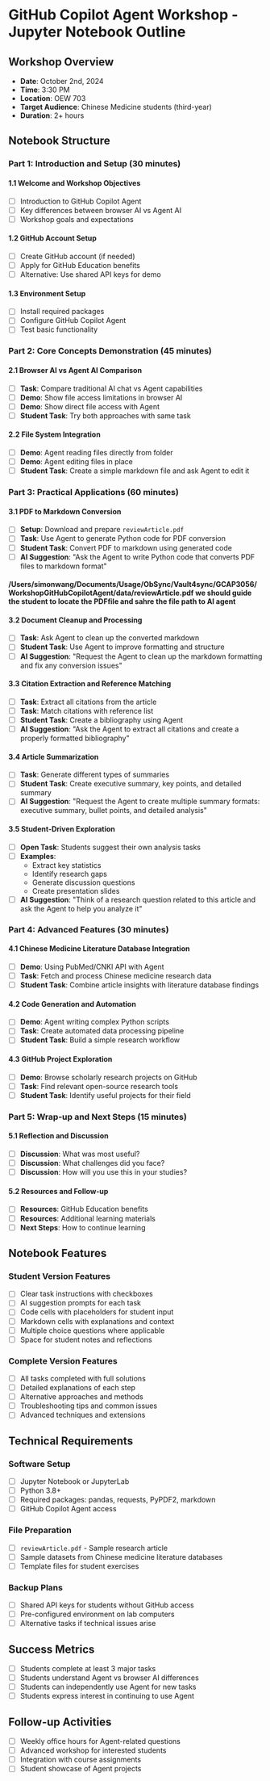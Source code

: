 # GitHub Copilot Agent Workshop - Jupyter Notebook Outline

## Workshop Overview

- **Date**: October 2nd, 2024
- **Time**: 3:30 PM
- **Location**: OEW 703
- **Target Audience**: Chinese Medicine students (third-year)
- **Duration**: 2+ hours

## Notebook Structure

### Part 1: Introduction and Setup (30 minutes)

#### 1.1 Welcome and Workshop Objectives

- [ ] Introduction to GitHub Copilot Agent
- [ ] Key differences between browser AI vs Agent AI
- [ ] Workshop goals and expectations

#### 1.2 GitHub Account Setup

- [ ] Create GitHub account (if needed)
- [ ] Apply for GitHub Education benefits
- [ ] Alternative: Use shared API keys for demo

#### 1.3 Environment Setup

- [ ] Install required packages
- [ ] Configure GitHub Copilot Agent
- [ ] Test basic functionality

### Part 2: Core Concepts Demonstration (45 minutes)

#### 2.1 Browser AI vs Agent AI Comparison

- [ ] **Task**: Compare traditional AI chat vs Agent capabilities
- [ ] **Demo**: Show file access limitations in browser AI
- [ ] **Demo**: Show direct file access with Agent
- [ ] **Student Task**: Try both approaches with same task

#### 2.2 File System Integration

- [ ] **Demo**: Agent reading files directly from folder
- [ ] **Demo**: Agent editing files in place
- [ ] **Student Task**: Create a simple markdown file and ask Agent to edit it

### Part 3: Practical Applications (60 minutes)

#### 3.1 PDF to Markdown Conversion

- [ ] **Setup**: Download and prepare `reviewArticle.pdf`
- [ ] **Task**: Use Agent to generate Python code for PDF conversion
- [ ] **Student Task**: Convert PDF to markdown using generated code
- [ ] **AI Suggestion**: "Ask the Agent to write Python code that converts PDF files to markdown format"

#### /Users/simonwang/Documents/Usage/ObSync/Vault4sync/GCAP3056/WorkshopGitHubCopilotAgent/data/reviewArticle.pdf we should guide the student to locate the PDFfile  and sahre the file path to AI agent 


#### 3.2 Document Cleanup and Processing

- [ ] **Task**: Ask Agent to clean up the converted markdown
- [ ] **Student Task**: Use Agent to improve formatting and structure
- [ ] **AI Suggestion**: "Request the Agent to clean up the markdown formatting and fix any conversion issues"

#### 3.3 Citation Extraction and Reference Matching

- [ ] **Task**: Extract all citations from the article
- [ ] **Task**: Match citations with reference list
- [ ] **Student Task**: Create a bibliography using Agent
- [ ] **AI Suggestion**: "Ask the Agent to extract all citations and create a properly formatted bibliography"

#### 3.4 Article Summarization

- [ ] **Task**: Generate different types of summaries
- [ ] **Student Task**: Create executive summary, key points, and detailed summary
- [ ] **AI Suggestion**: "Request the Agent to create multiple summary formats: executive summary, bullet points, and detailed analysis"

#### 3.5 Student-Driven Exploration

- [ ] **Open Task**: Students suggest their own analysis tasks
- [ ] **Examples**:
  - Extract key statistics
  - Identify research gaps
  - Generate discussion questions
  - Create presentation slides
- [ ] **AI Suggestion**: "Think of a research question related to this article and ask the Agent to help you analyze it"

### Part 4: Advanced Features (30 minutes)

#### 4.1 Chinese Medicine Literature Database Integration

- [ ] **Demo**: Using PubMed/CNKI API with Agent
- [ ] **Task**: Fetch and process Chinese medicine research data
- [ ] **Student Task**: Combine article insights with literature database findings

#### 4.2 Code Generation and Automation

- [ ] **Demo**: Agent writing complex Python scripts
- [ ] **Task**: Create automated data processing pipeline
- [ ] **Student Task**: Build a simple research workflow

#### 4.3 GitHub Project Exploration

- [ ] **Demo**: Browse scholarly research projects on GitHub
- [ ] **Task**: Find relevant open-source research tools
- [ ] **Student Task**: Identify useful projects for their field

### Part 5: Wrap-up and Next Steps (15 minutes)

#### 5.1 Reflection and Discussion

- [ ] **Discussion**: What was most useful?
- [ ] **Discussion**: What challenges did you face?
- [ ] **Discussion**: How will you use this in your studies?

#### 5.2 Resources and Follow-up

- [ ] **Resources**: GitHub Education benefits
- [ ] **Resources**: Additional learning materials
- [ ] **Next Steps**: How to continue learning

## Notebook Features

### Student Version Features

- [ ] Clear task instructions with checkboxes
- [ ] AI suggestion prompts for each task
- [ ] Code cells with placeholders for student input
- [ ] Markdown cells with explanations and context
- [ ] Multiple choice questions where applicable
- [ ] Space for student notes and reflections

### Complete Version Features

- [ ] All tasks completed with full solutions
- [ ] Detailed explanations of each step
- [ ] Alternative approaches and methods
- [ ] Troubleshooting tips and common issues
- [ ] Advanced techniques and extensions

## Technical Requirements

### Software Setup

- [ ] Jupyter Notebook or JupyterLab
- [ ] Python 3.8+
- [ ] Required packages: pandas, requests, PyPDF2, markdown
- [ ] GitHub Copilot Agent access

### File Preparation

- [ ] `reviewArticle.pdf` - Sample research article
- [ ] Sample datasets from Chinese medicine literature databases
- [ ] Template files for student exercises

### Backup Plans

- [ ] Shared API keys for students without GitHub access
- [ ] Pre-configured environment on lab computers
- [ ] Alternative tasks if technical issues arise

## Success Metrics

- [ ] Students complete at least 3 major tasks
- [ ] Students understand Agent vs browser AI differences
- [ ] Students can independently use Agent for new tasks
- [ ] Students express interest in continuing to use Agent

## Follow-up Activities

- [ ] Weekly office hours for Agent-related questions
- [ ] Advanced workshop for interested students
- [ ] Integration with course assignments
- [ ] Student showcase of Agent projects
